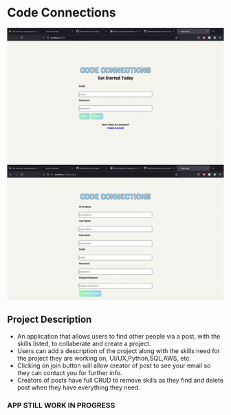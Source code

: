 # Code Connections
![](cc1.png)
![](cc2.png)

## Project Description
- An application that allows users to find other people via a post, with the skills listed, to collaberate and create a project.
- Users can add a description of the project along with the skills need for the project they are working on, UI/UX,Python,SQL,AWS, etc.
- Clicking on join button will allow creator of post to see your email so they can contact you for further info.
- Creators of posts have full CRUD to remove skills as they find and delete post when they have everything they need.

### APP STILL WORK IN PROGRESS